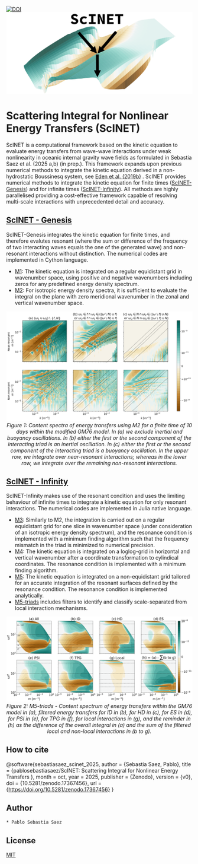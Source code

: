[![DOI](https://zenodo.org/badge/1073098037.svg)](https://doi.org/10.5281/zenodo.17367455)
![](media/logo.png)

# Scattering Integral for Nonlinear Energy Transfers (ScINET)
ScINET is a computational framework based on the kinetic equation to evaluate energy transfers from wave-wave interactions under weak nonlinearity in oceanic internal gravity wave fields as formulated in Sebastia Saez et al. (2025 a,b) (in prep.). This framework expands upon previous numerical methods to integrate the kinetic equation derived in a non-hydrostatic Boussinesq system, see [Eden et al. (2019b)](https://journals.ametsoc.org/view/journals/phoc/49/3/jpo-d-18-0075.1.xml) . ScINET provides numerical methods to integrate the kinetic equation for finite times ([ScINET-Genesis](https://github.com/pablosebastiasaez/ScINET/tree/main/Genesis)) and for infinite times ([ScINET-Infinity](https://github.com/pablosebastiasaez/ScINET/tree/main/Infinity)). All methods are highly parallelised providing a cost-effective framework capable of resolving multi-scale interactions with unprecedented detail and accuracy. 

## [ScINET - Genesis](https://github.com/pablosebastiasaez/ScINET/tree/main/Genesis)
ScINET-Genesis integrates the kinetic equation for finite times, and therefore evalutes resonant (where the sum or difference of the frequency of two interacting waves equals the one of the generated wave) and non-resonant interactions without distinction. The numerical codes are implemented in Cython language.

* [M1](https://github.com/pablosebastiasaez/ScINET/tree/main/Genesis/M1): The kinetic equation is integrated on a regular equidistant grid in wavenumber space, using positive and negative wavenumbers including zeros for any predefined energy density spectrum.
* [M2](https://github.com/pablosebastiasaez/ScINET/tree/main/Genesis/M2): For isotropic energy density spectra, it is sufficient to evaluate the integral on the plane with zero meridional wavenumber in the zonal and vertical wavenumber space.
<p align="center">
  <img src="media/M2.png" width="900"/><br>
  <em>
  Figure 1: Content spectra of energy transfers using M2 for a finite time of 
   10 days within the modified GM76 model. 
  In (a) we exclude inertial and buoyancy oscillations. In (b) either the first or the 
  second component of the interacting triad is an inertial oscillation. 
  In (c) either the first or the second component of the interacting triad is a buoyancy 
  oscillation. In the upper row, we integrate over near-resonant interactions; whereas in the lower row, 
  we integrate over the remaining non-resonant interactions. 
  </em>
</p>


## [ScINET - Infinity](https://github.com/pablosebastiasaez/ScINET/tree/main/Infinity)
ScINET-Infinity makes use of the resonant condition and uses the limiting behaviour of infinite times to integrate a kinetic equation for only resonant interactions. The numerical codes are implemented in Julia native language.

* [M3](https://github.com/pablosebastiasaez/ScINET/blob/main/Infinity/M3.jl): Similarly to M2, the integration is carried out on a regular equidistant grid for one slice in wavenumber space (under consideration of an isotropic energy density spectrum), and the resonance condition is implemented with a minimum finding algorithm such that the frequency mismatch in the triad is minimized to numerical precision.
* [M4](https://github.com/pablosebastiasaez/ScINET/blob/main/Infinity/M4.jl): The kinetic equation is integrated on a loglog-grid in horizontal and vertical wavenumber after a coordinate transformation to cylindical coordinates. The resonance condition is implemented with a minimum finding algorithm.
* [M5](https://github.com/pablosebastiasaez/ScINET/blob/main/Infinity/M5.jl): The kinetic equation is integrated on a non-equidistant grid tailored for an accurate integration of the resonant surfaces defined by the resonance condition. The resonance condition is implemented analytically.
* [M5-triads](https://github.com/pablosebastiasaez/ScINET/blob/main/Infinity/M5-triads.jl) includes filters to identify and classify scale-separated from local interaction mechanisms.
<p align="center">
  <img src="media/M5-triads.png" width="900"/><br>
  <em>
    Figure 2: M5-triads - Content spectrum of energy transfers within the GM76 model in (a), filtered energy transfers for ID in (b), for HD in (c), for ES in (d), for PSI in (e), for TPG in (f), for local interactions in (g), and the reminder in (h) as the difference of the overall integral in (a) and the sum of the filtered local and non-local interactions in (b to g).
  </em>
</p>

## How to cite
@software{sebastiasaez_scinet_2025,
  author       = {Sebastia Saez, Pablo},
  title        = {pablosebastiasaez/ScINET: Scattering Integral for
                   Nonlinear Energy Transfers
                  },
  month        = oct,
  year         = 2025,
  publisher    = {Zenodo},
  version      = {v0},
  doi          = {10.5281/zenodo.17367456},
  url          = {https://doi.org/10.5281/zenodo.17367456}
}

## Author
    * Pablo Sebastia Saez

## License
[MIT](LICENSE.txt)
